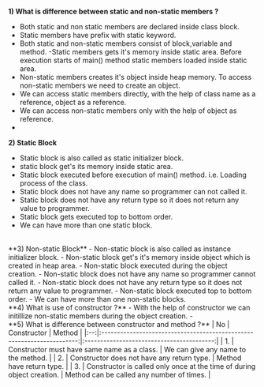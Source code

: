 **1) What is difference between static and non-static members ?**
- Both static and non static members are declared inside class block.
- Static members have prefix with static keyword.
- Both static and non-static members consist of block,variable and method.
-Static members gets it's memory inside static area. Before execution starts of main() method static members loaded inside static area.
- Non-static members creates it's object inside heap memory. To access non-static members we need to create an object.
- We can access static members directly, with the help of class name as a reference, object as a reference.
- We can access non-static members only with the help of object as reference. 
- <br> 
**2) Static Block**
- Static block is also called as static initializer block.
- static block get's its memory inside static area.
- Static block executed before execution of main() method. i.e. Loading process of the class.
- Static block does not have any name so programmer can not called it.
- Static block does not have any return type so it does not return any value to programmer.
- Static block gets executed top to bottom order.
- We can have more than one static block.
 <br>
 **3) Non-static Block**
 - Non-static block is also called as instance initializer block.
 - Non-static block get's it's memory inside object which is created in heap area.
 - Non-static block executed during the object creation.
 - Non-static block does not have any name so programmer cannot called it.
 - Non-static block does not have any return type so it does not return any value to programmer.
 - Non-static block executed top to bottom order.
 - We can have more than one non-static blocks. 
  <br>
  **4) What is use of constructor ?**
  - With the help of constructor we can initillize non-static members during the object creation.
  - <br>
  **5) What is difference between constructor and method ?**
| No |                               Constructor                              |                   Method                  |
|:--:|:----------------------------------------------------------------------:|:-----------------------------------------:|
| 1. |               Constructor must have same name as a class.              |    We can give any name to the method.    |
| 2. |               Constructor does not have any return type.               |          Method have return type.         |
| 3. | Constructor is called only once at the time of during object creation. | Method can be called any number of times. |

